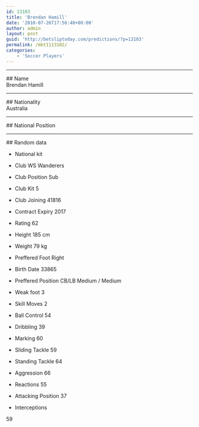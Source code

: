 ```yaml
---
id: 13103
title: 'Brendan Hamill'
date: '2010-07-26T17:56:40+00:00'
author: admin
layout: post
guid: 'http://betsliptoday.com/predictions/?p=13103'
permalink: /mbt1113102/
categories:
    - 'Soccer Players'
---
```


- - - - - -

\## Name  
 Brendan Hamill

- - - - - -

\## Nationality  
 Australia

- - - - - -

\## National Position

- - - - - -

\## Random data

- National kit
- Club
 WS Wanderers

- Club Position
 Sub

- Club Kit
 5

- Club Joining
 41816

- Contract Expiry
 2017

- Rating
 62

- Height
 185 cm

- Weight
 79 kg

- Preffered Foot
 Right

- Birth Date
 33865

- Preffered Position
 CB/LB Medium / Medium

- Weak foot
 3

- Skill Moves
 2

- Ball Control
 54

- Dribbling
 39

- Marking
 60

- Sliding Tackle
 59

- Standing Tackle
 64

- Aggression
 66

- Reactions
 55

- Attacking Position
 37

- Interceptions

 59